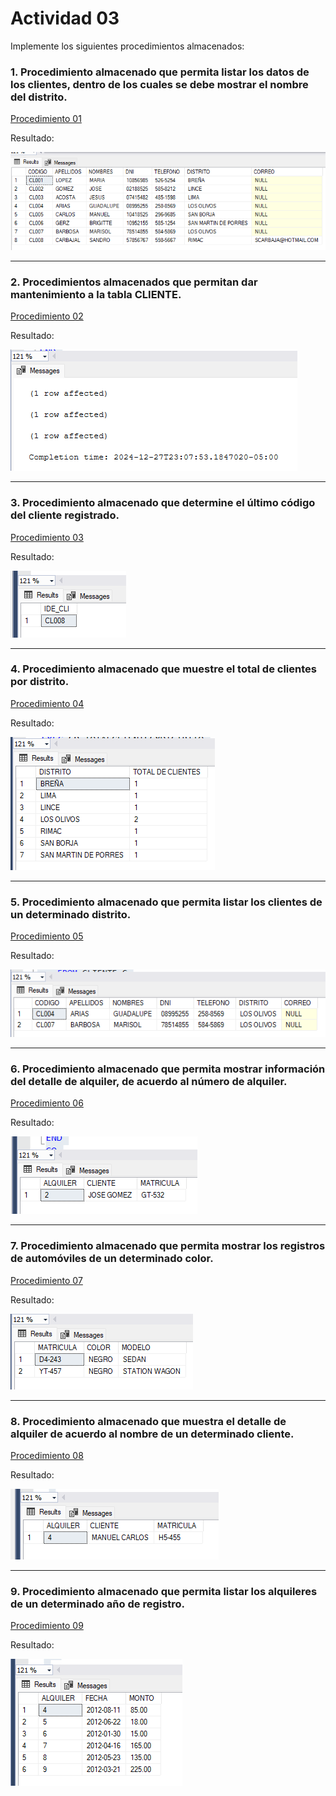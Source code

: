 # Actividad 03

Implemente los siguientes procedimientos almacenados:


### 1. Procedimiento almacenado que permita listar los datos de los clientes, dentro de los cuales se debe mostrar el nombre del distrito.

[Procedimiento 01](./scripts/sp01.sql)

Resultado:

![Resultado 01](./recursos/sp01.png)

---

### 2. Procedimientos almacenados que permitan dar mantenimiento a la tabla CLIENTE.
[Procedimiento 02](./scripts/sp02.sql)

Resultado:

![Resultado 02](./recursos/sp02.png)

---

### 3. Procedimiento almacenado que determine el último código del cliente registrado.
[Procedimiento 03](./scripts/sp03.sql)

Resultado:

![Resultado 03](./recursos/sp03.png)

---

### 4. Procedimiento almacenado que muestre el total de clientes por distrito.
[Procedimiento 04](./scripts/sp04.sql)

Resultado:

![Resultado 04](./recursos/sp04.png)

---

### 5. Procedimiento almacenado que permita listar los clientes de un determinado distrito.
[Procedimiento 05](./scripts/sp05.sql)

Resultado:

![Resultado 05](./recursos/sp05.png)

---

### 6. Procedimiento almacenado que permita mostrar información del detalle de alquiler, de acuerdo al número de alquiler.
[Procedimiento 06](./scripts/sp06.sql)

Resultado:

![Resultado 06](./recursos/sp06.png)

---

### 7. Procedimiento almacenado que permita mostrar los registros de automóviles de un determinado color.
[Procedimiento 07](./scripts/sp07.sql)

Resultado:

![Resultado 07](./recursos/sp07.png)

---

### 8. Procedimiento almacenado que muestra el detalle de alquiler de acuerdo al nombre de un determinado cliente.
[Procedimiento 08](./scripts/sp08.sql)

Resultado:

![Resultado 08](./recursos/sp08.png)

---

### 9. Procedimiento almacenado que permita listar los alquileres de un determinado año de registro.
[Procedimiento 09](./scripts/sp09.sql)

Resultado:

![Resultado 09](./recursos/sp09.png)